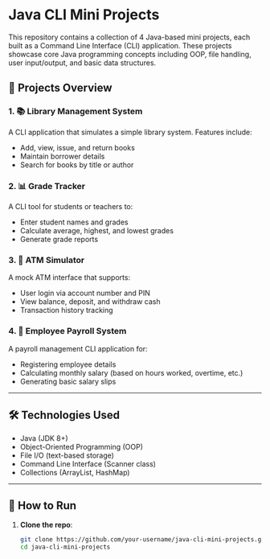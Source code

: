 # Java CLI Mini Projects

This repository contains a collection of 4 Java-based mini projects, each built as a Command Line Interface (CLI) application. These projects showcase core Java programming concepts including OOP, file handling, user input/output, and basic data structures.

## 📁 Projects Overview

### 1. 📚 Library Management System
A CLI application that simulates a simple library system. Features include:
- Add, view, issue, and return books
- Maintain borrower details
- Search for books by title or author

### 2. 📊 Grade Tracker
A CLI tool for students or teachers to:
- Enter student names and grades
- Calculate average, highest, and lowest grades
- Generate grade reports

### 3. 🏧 ATM Simulator
A mock ATM interface that supports:
- User login via account number and PIN
- View balance, deposit, and withdraw cash
- Transaction history tracking

### 4. 💼 Employee Payroll System
A payroll management CLI application for:
- Registering employee details
- Calculating monthly salary (based on hours worked, overtime, etc.)
- Generating basic salary slips

---

## 🛠️ Technologies Used
- Java (JDK 8+)
- Object-Oriented Programming (OOP)
- File I/O (text-based storage)
- Command Line Interface (Scanner class)
- Collections (ArrayList, HashMap)

---

## 🚀 How to Run

1. **Clone the repo**:
   ```bash
   git clone https://github.com/your-username/java-cli-mini-projects.git
   cd java-cli-mini-projects
